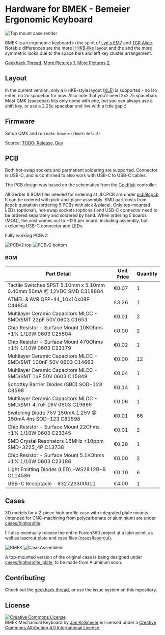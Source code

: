 # Hardware for BMEK - Bemeier Ergonomic Keyboard

![Top mount case render](https://i.imgur.com/hYentDr.png)



BMEK is an ergonomic keyboard in the spirit of [Lyn's EM7](https://geekhack.org/index.php?topic=83328.0) and [TGR Alice](https://geekhack.org/index.php?topic=95009.0).
Notable differences are the more [HHKB-like](https://www.hhkeyboard.com/) layout and the and the more symmetric looks due to the space bars and left key cluster arrangement.

[Geekhack Thread](https://geekhack.org/index.php?topic=103032.0), [More Pictures 1](https://imgur.com/a/tHlaMWA), [More Pictures 2](https://imgur.com/a/MdbbHqe), 

## Layout

In the current version, only a HHKB-style layout ([KLE](http://www.keyboard-layout-editor.com/#/gists/ae301a4ba7e58ec17bfcf9b79da94a00)) is supported - no iso enter, no 2u spacebar for now.
Also note that you'll need 2x2.75 spacebars. Most GMK (spacebar) kits only come with one, but you can always use a shift key, or use a 2.25u spacebar and live with a little gap :)

## Firmware

Setup QMK and run `make bemeier/bmek:default`  

Source: [TODO: Release](https://github.com/qmk/qmk_firmware/tree/master/keyboards/bemeier/bmek), [Dev](https://github.com/Bemeier/qmk_firmware/tree/bemeier/keyboards/bemeier/bmek)

## PCB

Both hot-swap sockets and permanent soldering are supported. Connector is USB-C, and is confirmed to also work with USB-C to USB-C cables.

The PCB design was based on the schematics from the [Goldfish](https://github.com/Dr-Derivative/Goldfish) controller.

All Gerber & BOM files needed for ordering at JLCPCB are under [pcb/jlcpcb](https://github.com/Bemeier/bmek/tree/master/pcb/jlcpcb).
It can be ordered with pick-and-place assembly. SMD part costs from jlcpcb quotation (ordering 5 PCBs with pick & place).
Only top-mounted LEDs (optional), hot-swap sockets (optional) and USB-C connector need to be ordered separately and soldered by hand.
When ordering 5 boards (MOQ), the cost comes out to ~12$ per board, including assembly, but excluding USB-C connector and LEDs.

Fully working PCBv2:

![PCBv2 top](https://i.imgur.com/iHjo18j.jpg)
![PCBv2 bottom](https://i.imgur.com/7royTzh.jpg)

### BOM

**Part Detail**|**Unit Price**|**Quantity**
-----|-----|-----
Tactile Switches SPST 5.10mm x 5.10mm 0.40mm 50mA @ 12VDC SMD C318884|€0.07|1
ATMEL & AVR QFP-44\_10x10x08P C44854|€3.26|1
Multilayer Ceramic Capacitors MLCC - SMD/SMT 22pF 50V 0603 C1653|€0.01|2
Chip Resistor - Surface Mount 10KOhms ±1% 1/10W 0603 C25804|€0.00|2
Chip Resistor - Surface Mount 470Ohms ±1% 1/10W 0603 C23179|€0.02|1
Multilayer Ceramic Capacitors MLCC - SMD/SMT 100nF 50V 0603 C14663|€0.00|12
Multilayer Ceramic Capacitors MLCC - SMD/SMT 1uF 50V 0603 C15849|€0.04|1
Schottky Barrier Diodes (SBD) SOD-123 C8598|€0.14|1
Multilayer Ceramic Capacitors MLCC - SMD/SMT 4.7uF 16V 0603 C19666|€0.06|1
Switching Diode 75V 150mA 1.25V @ 150mA 4ns SOD-123 C81598|€0.01|66
Chip Resistor - Surface Mount 22Ohms ±1% 1/10W 0603 C23345|€0.01|2
SMD Crystal Resonators 16MHz ±10ppm SMD-3225\_4P C13738|€0.38|1
Chip Resistor - Surface Mount 5.1KOhms ±1% 1/10W 0603 C23186|€0.00|2
Light Emitting Diodes (LED) -WS2812B-B C114586|€0.10|6
USB-C Receptacle - 632723300011|€4.00|1

## Cases

3D models for a 2-piece high profile case with integrated plate mounts (intended for CNC-machining from polycarbonate or aluminium) are under [cases/highprofile](https://github.com/Bemeier/bmek/tree/master/cases/highprofile).

I'll also eventually release the entire Fusion360 project at a later point, as well as lasercut plate and case files ([cases/lasercut](https://github.com/Bemeier/bmek/tree/master/cases/lasercut)).


![BMEK](https://i.imgur.com/3rHByZJ.jpg)
![Case Assembled](https://i.imgur.com/5wR5hRO.jpg)

A top-mounted version of the original case is being designed under [cases/highprofile_plate](https://github.com/Bemeier/bmek/tree/master/cases/highprofile_plate), to be made from Aluminum soon.


## Contributing

Check out the [geekhack thread](https://geekhack.org/index.php?topic=103032.0), or use the issue system on this repository.

## License

<a rel="license" href="http://creativecommons.org/licenses/by/4.0/"><img alt="Creative Commons License" style="border-width:0" src="https://i.creativecommons.org/l/by/4.0/88x31.png" /></a><br /><span xmlns:dct="http://purl.org/dc/terms/" property="dct:title">BMEK Mechanical Keyboard</span> by <a xmlns:cc="http://creativecommons.org/ns#" href="http://github.com/Bemeier/bmek" property="cc:attributionName" rel="cc:attributionURL">Jan Kolkmeier</a> is licensed under a <a rel="license" href="http://creativecommons.org/licenses/by/4.0/">Creative Commons Attribution 4.0 International License</a>.
